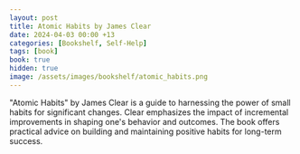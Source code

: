 ```yaml
---
layout: post
title: Atomic Habits by James Clear
date: 2024-04-03 00:00 +13
categories: [Bookshelf, Self-Help]
tags: [book]
book: true
hidden: true
image: /assets/images/bookshelf/atomic_habits.png
---
```


"Atomic Habits" by James Clear is a guide to harnessing the power of small habits for significant changes. Clear emphasizes the impact of incremental improvements in shaping one's behavior and outcomes. The book offers practical advice on building and maintaining positive habits for long-term success.
